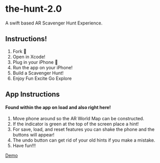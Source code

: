 # the-hunt-2.0
A swift based AR Scavenger Hunt Experience.

## Instructions!
1. Fork 🍴
2. Open in Xcode!
3. Plug in your iPhone 📱
4. Run the app on your iPhone!
5. Build a Scavenger Hunt!
6. Enjoy Fun Excite Go Explore

## App Instructions
#### Found within the app on load and also right here!
1. Move phone around so the AR World Map can be constructed.
2. If the indicator is green at the top of the screen place a hint!
3. For save, load, and reset features you can shake the phone and the buttons will appear!
4. The undo button can get rid of your old hints if you make a mistake.
5. Have fun!!!

[Demo](vimeo.com/307298016)

